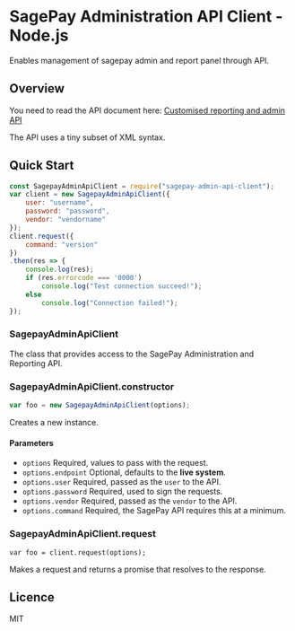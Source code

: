 # SagePay Administration API Client - Node.js

Enables management of sagepay admin and report panel through API.

## Overview

You need to read the API document here: [Customised reporting and admin API](https://www.sagepay.co.uk/support/find-an-integration-document/direct-integration-documents)

The API uses a tiny subset of XML syntax.

## Quick Start

```javascript
const SagepayAdminApiClient = require("sagepay-admin-api-client");
var client = new SagepayAdminApiClient({
    user: "username",
    password: "password",
    vendor: "vendorname"
});
client.request({
    command: "version"
})
.then(res => {
    console.log(res);
    if (res.errorcode === '0000')
        console.log("Test connection succeed!");
    else
        console.log("Connection failed!");
});
```

### SagepayAdminApiClient

The class that provides access to the SagePay Administration and Reporting API.

### SagepayAdminApiClient.constructor

```javascript
var foo = new SagepayAdminApiClient(options);
```

Creates a new instance.

#### Parameters

* `options` Required, values to pass with the request.
* `options.endpoint` Optional, defaults to the <b>live system</b>.
* `options.user` Required, passed as the `user` to the API.
* `options.password` Required, used to sign the requests.
* `options.vendor` Required, passed as the `vendor` to the API.
* `options.command` Required, the SagePay API requires this at a minimum.

### SagepayAdminApiClient.request

```
var foo = client.request(options);
```

Makes a request and returns a promise that resolves to the response.

## Licence

MIT
